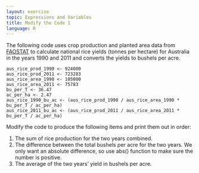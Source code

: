 ```yaml
---
layout: exercise
topic: Expressions and Variables
title: Modify the Code 1
language: R
---
```


The following code uses crop production and planted area data from [FAOSTAT](www.fao.org/faostat/en/)
to calculate national rice yields (tonnes per hectare) for Australia in the years 1990 and 2011 and
converts the yields to bushels per acre.

```
aus_rice_prod_1990 <- 924000
aus_rice_prod_2011 <- 723283
aus_rice_area_1990 <- 105000
aus_rice_area_2011 <- 75783
bu_per_T <- 36.47
ac_per_ha <- 2.47
aus_rice_1990_bu_ac <- (aus_rice_prod_1990 / aus_rice_area_1990 * bu_per_T / ac_per_ha)
aus_rice_2011_bu_ac <- (aus_rice_prod_2011 / aus_rice_area_2011 * bu_per_T / ac_per_ha)
```

Modify the code to produce the following items and print them out in
order:

1. The sum of rice production for the two years combined.
2. The difference between the total bushels per acre for the two years. We only want an absolute difference, so use abs() function to make sure the number is positive.
3. The average of the two years’ yield in bushels per acre.
